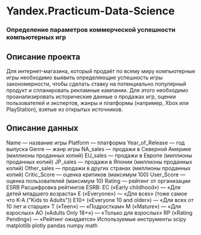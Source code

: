 # Yandex.Practicum-Data-Science
### Определение параметров коммерческой успешности компьютерных игр
## Описание проекта
Для интернет-магазина, который продаёт по всему миру компьютерные игры необходимо выявить определяющие успешность игры закономерности, чтобы сделать ставку на потенциально популярный продукт и спланировать рекламные кампании. Для этого необходимо проанализировать исторические данные о продажах игр, оценки пользователей и экспертов, жанры и платформы (например, Xbox или PlayStation), взятые из открытых источников.

## Описание данных
Name — название игры
Platform — платформа
Year_of_Release — год выпуска
Genre — жанр игры
NA_sales — продажи в Северной Америке (миллионы проданных копий)
EU_sales — продажи в Европе (миллионы проданных копий)
JP_sales — продажи в Японии (миллионы проданных копий)
Other_sales — продажи в других странах (миллионы проданных копий)
Critic_Score — оценка критиков (максимум 100)
User_Score — оценка пользователей (максимум 10)
Rating — рейтинг от организации ESRB
Расшифровка рейтингов ESRB:
EC («Early childhood») — «Для детей младшего возраста»
E («Everyone») — «Для всех» (тоже самое что K-A ("Kids to Adults"))
E10+ («Everyone 10 and older») — «Для всех от 10 лет и старше»
T («Teen») — «Подросткам»
M («Mature») — «Для взрослых»
AO («Adults Only 18+») — «Только для взрослых»
RP («Rating Pending») — «Рейтинг ожидается»
Используемые инструменты
scipy matplotlib plotly pandas numpy math
